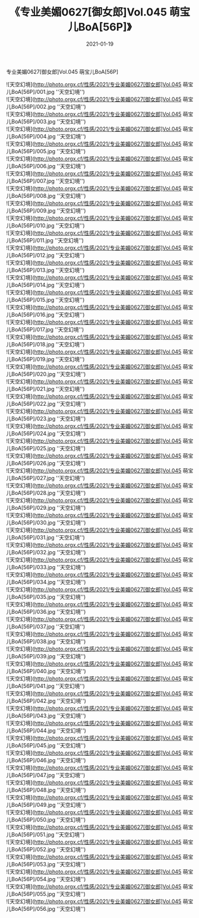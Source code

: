 ﻿---
layout: post
title:  《专业美媚0627[御女郎]Vol.045 萌宝儿BoA[56P]》
date:   2021-01-19
img: http://photo.orgx.cf/性感/2021/专业美媚0627[御女郎]Vol.045 萌宝儿BoA[56P]/000.jpg
tags: [美女, 性感, 泳衣]
---

专业美媚0627[御女郎]Vol.045 萌宝儿BoA[56P]



![天空幻境](http://photo.orgx.cf/性感/2021/专业美媚0627[御女郎]Vol.045 萌宝儿BoA[56P]/001.jpg ''天空幻境'') <br>
![天空幻境](http://photo.orgx.cf/性感/2021/专业美媚0627[御女郎]Vol.045 萌宝儿BoA[56P]/002.jpg ''天空幻境'') <br>
![天空幻境](http://photo.orgx.cf/性感/2021/专业美媚0627[御女郎]Vol.045 萌宝儿BoA[56P]/003.jpg ''天空幻境'') <br>
![天空幻境](http://photo.orgx.cf/性感/2021/专业美媚0627[御女郎]Vol.045 萌宝儿BoA[56P]/004.jpg ''天空幻境'') <br>
![天空幻境](http://photo.orgx.cf/性感/2021/专业美媚0627[御女郎]Vol.045 萌宝儿BoA[56P]/005.jpg ''天空幻境'') <br>
![天空幻境](http://photo.orgx.cf/性感/2021/专业美媚0627[御女郎]Vol.045 萌宝儿BoA[56P]/006.jpg ''天空幻境'') <br>
![天空幻境](http://photo.orgx.cf/性感/2021/专业美媚0627[御女郎]Vol.045 萌宝儿BoA[56P]/007.jpg ''天空幻境'') <br>
![天空幻境](http://photo.orgx.cf/性感/2021/专业美媚0627[御女郎]Vol.045 萌宝儿BoA[56P]/008.jpg ''天空幻境'') <br>
![天空幻境](http://photo.orgx.cf/性感/2021/专业美媚0627[御女郎]Vol.045 萌宝儿BoA[56P]/009.jpg ''天空幻境'') <br>
![天空幻境](http://photo.orgx.cf/性感/2021/专业美媚0627[御女郎]Vol.045 萌宝儿BoA[56P]/010.jpg ''天空幻境'') <br>
![天空幻境](http://photo.orgx.cf/性感/2021/专业美媚0627[御女郎]Vol.045 萌宝儿BoA[56P]/011.jpg ''天空幻境'') <br>
![天空幻境](http://photo.orgx.cf/性感/2021/专业美媚0627[御女郎]Vol.045 萌宝儿BoA[56P]/012.jpg ''天空幻境'') <br>
![天空幻境](http://photo.orgx.cf/性感/2021/专业美媚0627[御女郎]Vol.045 萌宝儿BoA[56P]/013.jpg ''天空幻境'') <br>
![天空幻境](http://photo.orgx.cf/性感/2021/专业美媚0627[御女郎]Vol.045 萌宝儿BoA[56P]/014.jpg ''天空幻境'') <br>
![天空幻境](http://photo.orgx.cf/性感/2021/专业美媚0627[御女郎]Vol.045 萌宝儿BoA[56P]/015.jpg ''天空幻境'') <br>
![天空幻境](http://photo.orgx.cf/性感/2021/专业美媚0627[御女郎]Vol.045 萌宝儿BoA[56P]/016.jpg ''天空幻境'') <br>
![天空幻境](http://photo.orgx.cf/性感/2021/专业美媚0627[御女郎]Vol.045 萌宝儿BoA[56P]/017.jpg ''天空幻境'') <br>
![天空幻境](http://photo.orgx.cf/性感/2021/专业美媚0627[御女郎]Vol.045 萌宝儿BoA[56P]/018.jpg ''天空幻境'') <br>
![天空幻境](http://photo.orgx.cf/性感/2021/专业美媚0627[御女郎]Vol.045 萌宝儿BoA[56P]/019.jpg ''天空幻境'') <br>
![天空幻境](http://photo.orgx.cf/性感/2021/专业美媚0627[御女郎]Vol.045 萌宝儿BoA[56P]/020.jpg ''天空幻境'') <br>
![天空幻境](http://photo.orgx.cf/性感/2021/专业美媚0627[御女郎]Vol.045 萌宝儿BoA[56P]/021.jpg ''天空幻境'') <br>
![天空幻境](http://photo.orgx.cf/性感/2021/专业美媚0627[御女郎]Vol.045 萌宝儿BoA[56P]/022.jpg ''天空幻境'') <br>
![天空幻境](http://photo.orgx.cf/性感/2021/专业美媚0627[御女郎]Vol.045 萌宝儿BoA[56P]/023.jpg ''天空幻境'') <br>
![天空幻境](http://photo.orgx.cf/性感/2021/专业美媚0627[御女郎]Vol.045 萌宝儿BoA[56P]/024.jpg ''天空幻境'') <br>
![天空幻境](http://photo.orgx.cf/性感/2021/专业美媚0627[御女郎]Vol.045 萌宝儿BoA[56P]/025.jpg ''天空幻境'') <br>
![天空幻境](http://photo.orgx.cf/性感/2021/专业美媚0627[御女郎]Vol.045 萌宝儿BoA[56P]/026.jpg ''天空幻境'') <br>
![天空幻境](http://photo.orgx.cf/性感/2021/专业美媚0627[御女郎]Vol.045 萌宝儿BoA[56P]/027.jpg ''天空幻境'') <br>
![天空幻境](http://photo.orgx.cf/性感/2021/专业美媚0627[御女郎]Vol.045 萌宝儿BoA[56P]/028.jpg ''天空幻境'') <br>
![天空幻境](http://photo.orgx.cf/性感/2021/专业美媚0627[御女郎]Vol.045 萌宝儿BoA[56P]/029.jpg ''天空幻境'') <br>
![天空幻境](http://photo.orgx.cf/性感/2021/专业美媚0627[御女郎]Vol.045 萌宝儿BoA[56P]/030.jpg ''天空幻境'') <br>
![天空幻境](http://photo.orgx.cf/性感/2021/专业美媚0627[御女郎]Vol.045 萌宝儿BoA[56P]/031.jpg ''天空幻境'') <br>
![天空幻境](http://photo.orgx.cf/性感/2021/专业美媚0627[御女郎]Vol.045 萌宝儿BoA[56P]/032.jpg ''天空幻境'') <br>
![天空幻境](http://photo.orgx.cf/性感/2021/专业美媚0627[御女郎]Vol.045 萌宝儿BoA[56P]/033.jpg ''天空幻境'') <br>
![天空幻境](http://photo.orgx.cf/性感/2021/专业美媚0627[御女郎]Vol.045 萌宝儿BoA[56P]/034.jpg ''天空幻境'') <br>
![天空幻境](http://photo.orgx.cf/性感/2021/专业美媚0627[御女郎]Vol.045 萌宝儿BoA[56P]/035.jpg ''天空幻境'') <br>
![天空幻境](http://photo.orgx.cf/性感/2021/专业美媚0627[御女郎]Vol.045 萌宝儿BoA[56P]/036.jpg ''天空幻境'') <br>
![天空幻境](http://photo.orgx.cf/性感/2021/专业美媚0627[御女郎]Vol.045 萌宝儿BoA[56P]/037.jpg ''天空幻境'') <br>
![天空幻境](http://photo.orgx.cf/性感/2021/专业美媚0627[御女郎]Vol.045 萌宝儿BoA[56P]/038.jpg ''天空幻境'') <br>
![天空幻境](http://photo.orgx.cf/性感/2021/专业美媚0627[御女郎]Vol.045 萌宝儿BoA[56P]/039.jpg ''天空幻境'') <br>
![天空幻境](http://photo.orgx.cf/性感/2021/专业美媚0627[御女郎]Vol.045 萌宝儿BoA[56P]/040.jpg ''天空幻境'') <br>
![天空幻境](http://photo.orgx.cf/性感/2021/专业美媚0627[御女郎]Vol.045 萌宝儿BoA[56P]/041.jpg ''天空幻境'') <br>
![天空幻境](http://photo.orgx.cf/性感/2021/专业美媚0627[御女郎]Vol.045 萌宝儿BoA[56P]/042.jpg ''天空幻境'') <br>
![天空幻境](http://photo.orgx.cf/性感/2021/专业美媚0627[御女郎]Vol.045 萌宝儿BoA[56P]/043.jpg ''天空幻境'') <br>
![天空幻境](http://photo.orgx.cf/性感/2021/专业美媚0627[御女郎]Vol.045 萌宝儿BoA[56P]/044.jpg ''天空幻境'') <br>
![天空幻境](http://photo.orgx.cf/性感/2021/专业美媚0627[御女郎]Vol.045 萌宝儿BoA[56P]/045.jpg ''天空幻境'') <br>
![天空幻境](http://photo.orgx.cf/性感/2021/专业美媚0627[御女郎]Vol.045 萌宝儿BoA[56P]/046.jpg ''天空幻境'') <br>
![天空幻境](http://photo.orgx.cf/性感/2021/专业美媚0627[御女郎]Vol.045 萌宝儿BoA[56P]/047.jpg ''天空幻境'') <br>
![天空幻境](http://photo.orgx.cf/性感/2021/专业美媚0627[御女郎]Vol.045 萌宝儿BoA[56P]/048.jpg ''天空幻境'') <br>
![天空幻境](http://photo.orgx.cf/性感/2021/专业美媚0627[御女郎]Vol.045 萌宝儿BoA[56P]/049.jpg ''天空幻境'') <br>
![天空幻境](http://photo.orgx.cf/性感/2021/专业美媚0627[御女郎]Vol.045 萌宝儿BoA[56P]/050.jpg ''天空幻境'') <br>
![天空幻境](http://photo.orgx.cf/性感/2021/专业美媚0627[御女郎]Vol.045 萌宝儿BoA[56P]/051.jpg ''天空幻境'') <br>
![天空幻境](http://photo.orgx.cf/性感/2021/专业美媚0627[御女郎]Vol.045 萌宝儿BoA[56P]/052.jpg ''天空幻境'') <br>
![天空幻境](http://photo.orgx.cf/性感/2021/专业美媚0627[御女郎]Vol.045 萌宝儿BoA[56P]/053.jpg ''天空幻境'') <br>
![天空幻境](http://photo.orgx.cf/性感/2021/专业美媚0627[御女郎]Vol.045 萌宝儿BoA[56P]/054.jpg ''天空幻境'') <br>
![天空幻境](http://photo.orgx.cf/性感/2021/专业美媚0627[御女郎]Vol.045 萌宝儿BoA[56P]/055.jpg ''天空幻境'') <br>
![天空幻境](http://photo.orgx.cf/性感/2021/专业美媚0627[御女郎]Vol.045 萌宝儿BoA[56P]/056.jpg ''天空幻境'') <br>
